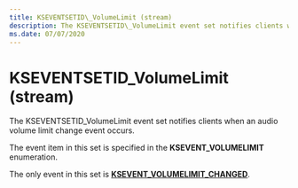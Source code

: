 ```yaml
---
title: KSEVENTSETID\_VolumeLimit (stream)
description: The KSEVENTSETID\_VolumeLimit event set notifies clients when an audio volume limit change event occurs.
ms.date: 07/07/2020
---
```


# KSEVENTSETID\_VolumeLimit (stream)

The KSEVENTSETID\_VolumeLimit event set notifies clients when an audio volume limit change event occurs.

The event item in this set is specified in the **KSEVENT\_VOLUMELIMIT** enumeration.

The only event in this set is [**KSEVENT\_VOLUMELIMIT\_CHANGED**](ksevent-volumelimit-changed.md).
